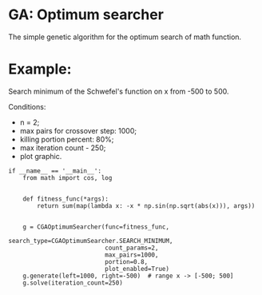 # GA: Optimum searcher

The simple genetic algorithm for the optimum search of math function.


# Example: 
Search minimum of the Schwefel's function on x from -500 to 500.

Conditions:
* n = 2; 
* max pairs for crossover step: 1000; 
* killing portion percent: 80%;
* max iteration count - 250;
* plot graphic.


```
if __name__ == '__main__':
    from math import cos, log


    def fitness_func(*args):
        return sum(map(lambda x: -x * np.sin(np.sqrt(abs(x))), args))


    g = CGAOptimumSearcher(func=fitness_func,
                           search_type=CGAOptimumSearcher.SEARCH_MINIMUM,
                           count_params=2,
                           max_pairs=1000,
                           portion=0.8,
                           plot_enabled=True)
    g.generate(left=1000, right=-500)  # range x -> [-500; 500]
    g.solve(iteration_count=250)
```
